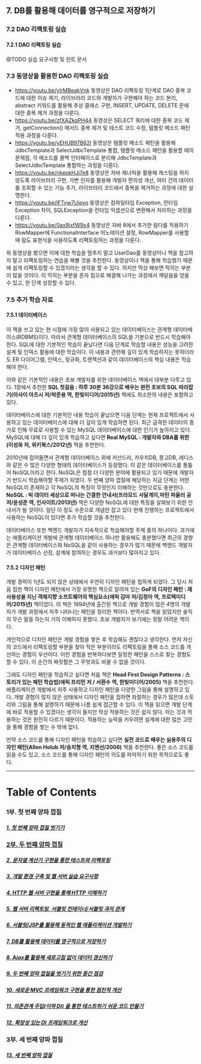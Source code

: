 ## 7.	DB를 활용해 데이터를 영구적으로 저장하기

### 7.2	DAO 리팩토링 실습
#### 7.2.1 DAO 리팩토링 실습
@TODO 실습 요구사항 및 힌트 문서

### 7.3	동영상을 활용한 DAO 리팩토링 실습
* https://youtu.be/ylrMBeakVnk 동영상은 DAO 리팩토링 1단계로 DAO 중복 코드에 대한 이슈 제기, 라이브러리 코드와 개발자가 구현해야 하는 코드 분리, abstract 키워드를 활용해 추상 클래스 구현, INSERT, UPDATE, DELETE 문에 대한 중복 제거 과정을 다룬다.
* https://youtu.be/zfXAZkqPH44 동영상은 SELECT 쿼리에 대한 중복 코드 제거, getConnection() 메서드 중복 제거 및 테스트 코드 수정, 템플릿 메소드 패턴 적용 과정을 다룬다.
* https://youtu.be/yEHUB97B62I 동영상은 템플릿 메소드 패턴을 활용해 JdbcTemplate과 SelectJdbcTemplate 통합, 템플릿 메소드 패턴을 활용할 때의 문제점, 각 메소드를 콜백 인터페이스로 분리해 JdbcTemplate과 SelectJdbcTemplate 통합하는 과정을 다룬다.
* https://youtu.be/nkepkHJi7e8 동영상은 자바 제너릭을 활용해 캐스팅을 하지 않도록 라이브러리 구현, 가변 인자를 활용해 개발자 편의성 개선, 여러 건의 데이터를 조회할 수 있는 기능 추가, 라이브러리 코드에서 중복을 제거하는 과정에 대한 설명한다.
* https://youtu.be/lFTyw7Uipyo 동영상은 컴파일타임 Exception, 런타임 Exception 차이, SQLException을 런타임 익셉션으로 변환해서 처리하는 과정을 다룬다.
* https://youtu.be/0ax9jxfW9x4 동영상은 자바 8에서 추가한 람다를 적용하기 RowMapper에 FunctionalInterface 어노테이션 설정, RowMapper를 사용할 때 람도 표현식을 사용하도록 리팩토링하는 과정을 다룬다.

위 동영상을 봤으면 이에 대한 학습을 멈추지 말고 UserDao를 동영상이나 책을 참고하지 말고 리팩토링하는 연습을 해볼 것을 추천한다. 동영상이나 책을 통해 학습했기 때문에 쉽게 리팩토링할 수 있겠지라는 생각을 할 수 있다. 하지만 막상 해보면 막히는 부분이 많을 것이다. 이 막히는 부분을 혼자 힘으로 해결해 나가는 과정에서 깨달음을 얻을 수 있고, 한 단계 성장할 수 있다.

### 7.5	추가 학습 자료
#### 7.5.1	데이터베이스
이 책을 쓰고 있는 현 시점에 가장 많이 사용되고 있는 데이터베이스는 관계형 데이터베이스(RDBMS)이다. 따라서 관계형 데이터베이스의 SQL을 기본으로 반드시 학습해야 한다. SQL에 대한 기본적인 학습이 끝났다면 다음 단계로 학습할 내용은 성능을 고려한 설계 및 인덱스 활용에 대한 학습이다. 이 내용과 관련해 깊이 있게 학습하지는 못하더라도 ER 다이어그램, 인덱스, 정규화, 트랜잭션과 같이 데이터베이스의 핵심 내용은 학습해야 한다.

이와 같은 기본적인 내용은 초보 개발자를 위한 데이터베이스 책에서 대부분 다루고 있다. 1장에서 추천한 **SQL 첫걸음 : 하루 30분 36강으로 배우는 완전 초보의 SQL 따라잡기(아사이 아츠시 저/박준용 역, 한빛미디어/2015년)** 책에도 최소한의 내용은 포함하고 있다.

데이터베이스에 대한 기본적인 내용 학습이 끝났으면 다음 단계는 현재 프로젝트에서 사용하고 있는 데이터베이스에 대해 더 깊이 있게 학습하면 된다. 최근 급격한 데이터의 증가로 인해 무료로 사용할 수 있는 MySQL 데이터베이스에 대한 인기가 높아지고 있다. MySQL에 대해 더 깊이 있게 학습하고 싶다면 **Real MySQL : 개발자와 DBA를 위한(이성욱 저, 위키북스/2012년)** 책을 추천한다.

2010년에 접어들면서 관계형 데이터베이스 외에 카산드라, 카우치DB, 몽고DB, 레디스와 같은 수 많은 다양한 형태의 데이터베이스가 등장했다. 이 같은 데이터베이스를 통틀어 NoSQL이라고 한다. NoSQL은 점점 더 다양한 분야에 활용되고 있기 때문에 개발자가 반드시 학습해야할 주제가 되었다. 두 번째 양파 껍질에 해당하는 지금 단계는 어떤 NoSQL이 존재하고 각 NoSQL의 특징이 무엇인지 이해하는 것만으로도 충분한다. **NoSQL : 빅 데이터 세상으로 떠나는 간결한 안내서(프라모드 사달게이,마틴 파울러 공저/윤성준 역, 인사이트/2013년)** 책은 다양한 NoSQL에 대한 특징을 살펴보기 위한 안내서가 될 것이다. 일단 이 정도 수준으로 개념만 잡고 있다 현재 진행하는 프로젝트에서 사용하는 NoSQL이 있다면 추가 학습할 것을 추천한다.

데이터베이스 또한 백엔드 개발자가 지속적으로 학습해야할 주제 중의 하나이다. 과거에는 애플리케이션 개발에 관계형 데이터베이스 하나만 활용해도 충분했다면 최근의 경향은 관계형 데이터베이스와 NoSQL을 같이 사용하는 경우가 많기 때문에 백엔드 개발자가 데이터베이스 선정, 설계에 참여하는 경우도 과거보다 많아지고 있다.

#### 7.5.2	디자인 패턴
개발 경력이 1년도 되지 않은 상태에서 우연히 디자인 패턴을 접하게 되었다. 그 당시 처음 접한 책이 디자인 패턴에서 가장 유명한 책으로 알려져 있는 **GoF의 디자인 패턴 : 재사용성을 지닌 객체지향 소프트웨어의 핵심요소(에릭 감마 저/김정아 역, 프로텍미디어/2015년)** 책이었다. 이 책은 1994년에 출간된 책으로 개발 경험이 많은 4명의 개발자가 개발 과정에서 자주 나타나는 패턴을 정리한 책이다. 번역서로 책을 읽었지만 솔직히 무슨 말을 하는지 거의 이해하지 못했다. 초보 개발자가 보기에는 정말 어려운 책이다.

개인적으로 디자인 패턴은 개발 경험을 쌓은 후 학습해도 괜찮다고 생각한다. 먼저 자신의 코드에서 리팩토링할 부분을 찾아 작은 부분이라도 리팩토링을 통해 소스 코드를 개선하는 경험이 우선이다. 이런 경험을 반복하다보면 일정한 패턴을 스스로 찾는 경험도 할 수 있다. 이 순간의 짜릿함은 그 무엇과도 바꿀 수 없을 것이다.

그래도 디자인 패턴을 학습하고 싶다면 처음 책은 **Head First Design Patterns : 스토리가 있는 패턴 학습법(에릭 프리먼 저 / 서환수 역, 한빛미디어/2005)** 책을 추천한다. 애플리케이션 개발에서 자주 사용하고 디자인 패턴을 다양한 그림을 통해 설명하고 있다. 개발 경험이 많지 않은 상태에서 디자인 패턴을 접하면 좌절하는 경우가 많은데 스토리와 그림을 통해 설명하기 때문에 나름 쉽게 접근할 수 있다. 이 책을 읽으면 개발 단계에 바로 적용할 수 있겠다는 생각이 들지만 막상 적용하는 것은 쉽지 않다. 아는 것과 적용하는 것은 완전히 다르기 때문이다. 적용하는 능력을 키우려면 설계에 대한 많은 고민을 통해 경험을 쌓는 수 밖에 없다.

만약 소스 코드를 통해 디자인 패턴을 학습하고 싶다면 **실전 코드로 배우는 실용주의 디자인 패턴(Allen Holub 저/송치형 역, 지앤선/2006)** 책을 추천한다. 좋은 소스 코드를 읽을 수도 있고, 소스 코드를 통해 디자인 패턴의 의도를 파악하기 위한 목적으로도 좋다.

----
# Table of Contents
### 1부. 첫 번째 양파 껍질
##### [1. 첫 번째 양파 껍질 벗기기](../chapter1)
### [2부. 두 번째 양파 껍질](../2nd-onion.md)
##### [2. 문자열 계산기 구현을 통한 테스트와 리팩토링](../chapter2)
##### [3. 개발 환경 구축 및 웹 서버 실습 요구사항](../chapter3)
##### [4. HTTP 웹 서버 구현을 통해 HTTP 이해하기](../chapter4)
##### [5. 웹 서버 리팩토링, 서블릿 컨테이너/서블릿 과의 관계](../chapter5)
##### [6. 서블릿/JSP를 활용해 동적인 웹 애플리케이션 개발하기](../chapter6)
##### [7. DB를 활용해 데이터를 영구적으로 저장하기](../chapter7)
##### [8. Ajax를 활용해 새로고침 없이 데이터 갱신하기](../chapter8)
##### [9. 두 번째 양파 껍질을 벗기기 위한 중간 점검](../chapter9)
##### [10. 새로운 MVC 프레임워크 구현을 통한 점진적 개선](../chapter10)
##### [11. 의존관계 주입(이하 DI) 을 통한 테스트하기 쉬운 코드 만들기](../chapter11)
##### [12. 확장성 있는 DI 프레임워크로 개선](../chapter12)
### 3부. 세 번째 양파 껍질
##### [13. 세 번째 양파 껍질](../chapter13)